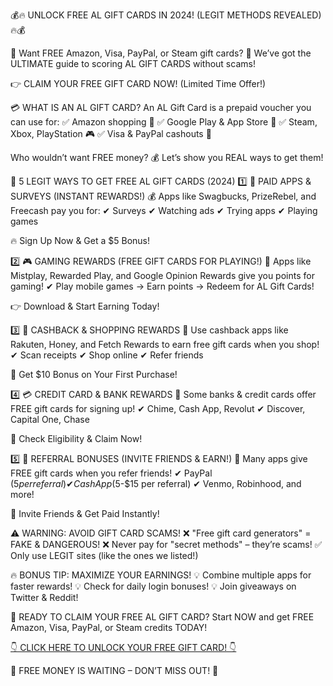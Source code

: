 💰🔥 UNLOCK FREE AL GIFT CARDS IN 2024! (LEGIT METHODS REVEALED) 🔥💰

🚀 Want FREE Amazon, Visa, PayPal, or Steam gift cards?
🎁 We’ve got the ULTIMATE guide to scoring AL GIFT CARDS without scams!

👉 CLAIM YOUR FREE GIFT CARD NOW! (Limited Time Offer!)

💳 WHAT IS AN AL GIFT CARD?
An AL Gift Card is a prepaid voucher you can use for:
✅ Amazon shopping 🛒
✅ Google Play & App Store 📱
✅ Steam, Xbox, PlayStation 🎮
✅ Visa & PayPal cashouts 💸

Who wouldn’t want FREE money? 💰 Let’s show you REAL ways to get them!

🎯 5 LEGIT WAYS TO GET FREE AL GIFT CARDS (2024)
1️⃣ 📱 PAID APPS & SURVEYS (INSTANT REWARDS!)
💰 Apps like Swagbucks, PrizeRebel, and Freecash pay you for:
✔ Surveys
✔ Watching ads
✔ Trying apps
✔ Playing games

🔥 Sign Up Now & Get a $5 Bonus!

2️⃣ 🎮 GAMING REWARDS (FREE GIFT CARDS FOR PLAYING!)
🎯 Apps like Mistplay, Rewarded Play, and Google Opinion Rewards give you points for gaming!
✔ Play mobile games → Earn points → Redeem for AL Gift Cards!

👉 Download & Start Earning Today!

3️⃣ 🛒 CASHBACK & SHOPPING REWARDS
🤑 Use cashback apps like Rakuten, Honey, and Fetch Rewards to earn free gift cards when you shop!
✔ Scan receipts
✔ Shop online
✔ Refer friends

💎 Get $10 Bonus on Your First Purchase!

4️⃣ 💳 CREDIT CARD & BANK REWARDS
🏦 Some banks & credit cards offer FREE gift cards for signing up!
✔ Chime, Cash App, Revolut
✔ Discover, Capital One, Chase

🔑 Check Eligibility & Claim Now!

5️⃣ 🎁 REFERRAL BONUSES (INVITE FRIENDS & EARN!)
👥 Many apps give FREE gift cards when you refer friends!
✔ PayPal ($5 per referral)
✔ Cash App ($5-$15 per referral)
✔ Venmo, Robinhood, and more!

🚀 Invite Friends & Get Paid Instantly!

⚠️ WARNING: AVOID GIFT CARD SCAMS!
❌ "Free gift card generators" = FAKE & DANGEROUS!
❌ Never pay for "secret methods" – they’re scams!
✅ Only use LEGIT sites (like the ones we listed!)

🔥 BONUS TIP: MAXIMIZE YOUR EARNINGS!
💡 Combine multiple apps for faster rewards!
💡 Check for daily login bonuses!
💡 Join giveaways on Twitter & Reddit!

🚀 READY TO CLAIM YOUR FREE AL GIFT CARD?
Start NOW and get FREE Amazon, Visa, PayPal, or Steam credits TODAY!

[👇 CLICK HERE TO UNLOCK YOUR FREE GIFT CARD! 👇](https://sites.google.com/view/al-g-c/home)

🎉 FREE MONEY IS WAITING – DON’T MISS OUT! 🎉
